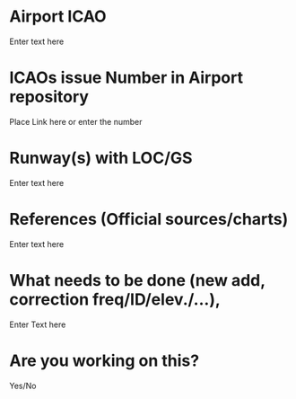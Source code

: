 # Airport ICAO
Enter text here

# ICAOs issue Number in Airport repository
Place Link here or enter the number

# Runway(s) with LOC/GS
Enter text here

# References (Official sources/charts)
Enter text here

# What needs to be done (new add, correction freq/ID/elev./...),
Enter Text here

# Are you working on this?

Yes/No
